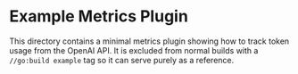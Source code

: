 # Example Metrics Plugin

This directory contains a minimal metrics plugin showing how to track token
usage from the OpenAI API. It is excluded from normal builds with a `//go:build example` tag so it can serve purely as a reference.
